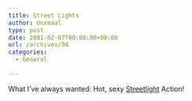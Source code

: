 ```yaml
---
title: Street Lights
author: Unxmaal
type: post
date: 2001-02-07T00:00:00+00:00
url: /archives/94
categories:
  - General

---
```

What I&#8217;ve always wanted: Hot, sexy <A HREF="http://members.nbci.com/_XMCM/litepole/lumes/photosl.htm">Streetlight</A> Action!